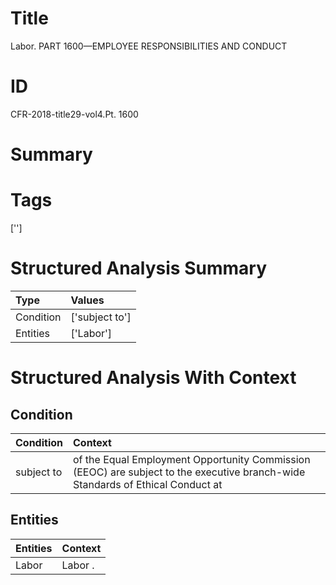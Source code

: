 # Title

 Labor. PART 1600—EMPLOYEE RESPONSIBILITIES AND CONDUCT


# ID

 CFR-2018-title29-vol4.Pt. 1600


# Summary




# Tags

['']


# Structured Analysis Summary

| Type      | Values         |
|:----------|:---------------|
| Condition | ['subject to'] |
| Entities  | ['Labor']      |


# Structured Analysis With Context

 


## Condition

| Condition   | Context                                                                                                                        |
|:------------|:-------------------------------------------------------------------------------------------------------------------------------|
| subject to  | of the Equal Employment Opportunity Commission (EEOC) are subject to the executive branch-wide Standards of Ethical Conduct at |


## Entities

| Entities   | Context   |
|:-----------|:----------|
| Labor      | Labor .   |


